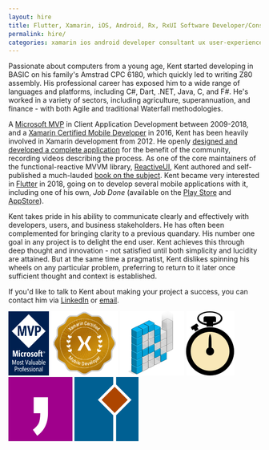 ```yaml
---
layout: hire
title: Flutter, Xamarin, iOS, Android, Rx, RxUI Software Developer/Consultant (Brisbane, Australia)
permalink: hire/
categories: xamarin ios android developer consultant ux user-experience brisbane australia mono monotouch monodroid xamarin-forms xamarin-ios xamarin-android refit akavache reactive-extensions
---
```


Passionate about computers from a young age, Kent started developing in BASIC on his family's Amstrad CPC 6180, which quickly led to writing Z80 assembly. His professional career has exposed him to a wide range of languages and platforms, including C#, Dart, .NET, Java, C, and F#. He's worked in a variety of sectors, including agriculture, superannuation, and finance - with both Agile and traditional Waterfall methodologies.

A [Microsoft MVP](https://mvp.microsoft.com/en-us/PublicProfile/4025178?fullName=Kent%20Cameron%20Boogaart) in Client Application Development between 2009-2018, and a [Xamarin Certified Mobile Developer](https://university.xamarin.com/certification) in 2016, Kent has been heavily involved in Xamarin development from 2012. He openly [designed and developed a complete application](https://github.com/kentcb/WorkoutWotch) for the benefit of the community, recording videos describing the process. As one of the core maintainers of the functional-reactive MVVM library, [ReactiveUI](http://reactiveui.net/), Kent authored and self-published a much-lauded [book on the subject](https://kent-boogaart.com/you-i-and-reactiveui/). Kent became very interested in [Flutter](https://flutter.dev/) in 2018, going on to develop several mobile applications with it, including one of his own, _Job Done_ (available on the [Play Store](https://play.google.com/store/apps/details?id=au.com.crosslinkbs.jobdone) and [AppStore](https://apps.apple.com/au/app/jobdone/id1463513891)).

Kent takes pride in his ability to communicate clearly and effectively with developers, users, and business stakeholders. He has often been complemented for bringing clarity to a previous quandary. His number one goal in any project is to delight the end user. Kent achieves this through deep thought and innovation - not satisfied until both simplicity and lucidity are attained. But at the same time a pragmatist, Kent dislikes spinning his wheels on any particular problem, preferring to return to it later once sufficient thought and context is established.

If you'd like to talk to Kent about making your project a success, you can contact him via [LinkedIn](http://www.linkedin.com/in/kent-boogaart-61951516) or [email](mailto:kent.boogaart@gmail.com).

<a style="background: none; !important" href="https://mvp.microsoft.com/en-us/PublicProfile/4025178?fullName=Kent%20Cameron%20Boogaart"><img src="mvp_logo.png" style="display: inline; height: 128px; !important"></a> <a style="background: none; !important" href="https://university.xamarin.com/certification"><img src="xamarin.png" style="display: inline; height: 128px; !important"></a> <a style="background: none; !important" href="http://reactiveui.net/"><img src="reactiveui.png" style="display: inline; !important"/></a> <a style="background: none; !important" href="https://github.com/kentcb/WorkoutWotch"><img src="workoutwotch.png" style="display: inline; !important"/></a> <a style="background: none; !important" href="https://github.com/kentcb/KBCsv"><img src="kbcsv.png" style="display: inline; !important"/></a> <a style="background: none; !important" href="https://github.com/kentcb/PCLMock"><img src="pclmock.png" style="display: inline; !important"/></a>
